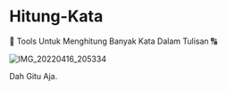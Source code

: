 # Hitung-Kata
🔎 Tools Untuk Menghitung Banyak Kata Dalam Tulisan 🔠

![IMG_20220416_205334](https://user-images.githubusercontent.com/89762138/163677627-5a195a91-b70c-40f0-a469-9fcf9c83f265.jpg)

Dah Gitu Aja.
